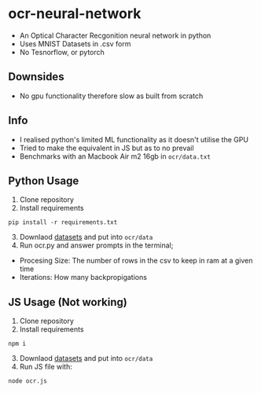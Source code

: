 # ocr-neural-network
- An Optical Character Recgonition neural network in python
- Uses MNIST Datasets in .csv form
- No Tesnorflow, or pytorch

## Downsides
- No gpu functionality therefore slow as built from scratch

## Info
- I realised python's limited ML functionality as it doesn't utilise the GPU
- Tried to make the equivalent in JS but as to no prevail
- Benchmarks with an Macbook Air m2 16gb in `ocr/data.txt`

## Python Usage
1. Clone repository
2. Install requirements
```
pip install -r requirements.txt
```
3. Downlaod [datasets](https://www.kaggle.com/datasets/oddrationale/mnist-in-csv) and put into `ocr/data`
4. Run ocr.py and answer prompts in the terminal;
  - Procesing Size: The number of rows in the csv to keep in ram at a given time
  - Iterations: How many backpropigations

## JS Usage (Not working)
1. Clone repository
2. Install requirements
```
npm i
```
3. Downlaod [datasets](https://www.kaggle.com/datasets/oddrationale/mnist-in-csv) and put into `ocr/data`
4. Run JS file with:
```
node ocr.js
```
